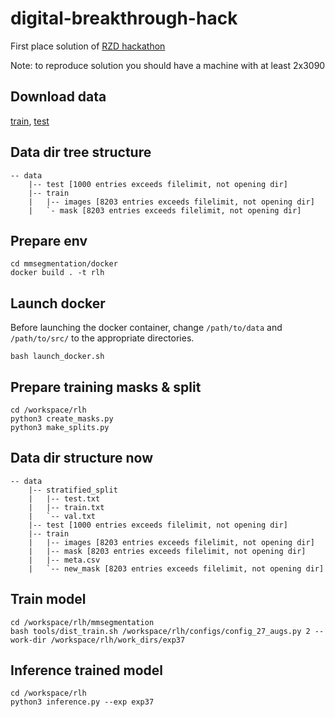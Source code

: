 # digital-breakthrough-hack
First place solution of [RZD hackathon](https://hacks-ai.ru/championships/758453)

Note: to reproduce solution you should have a machine with at least 2x3090

## Download data

[train](https://lodmedia.hb.bizmrg.com/case_files/766370/train_dataset_train.zip), [test](https://lodmedia.hb.bizmrg.com/case_files/766370/test_dataset_test.zip)

## Data dir tree structure
```
-- data
    |-- test [1000 entries exceeds filelimit, not opening dir]
    |-- train
    |   |-- images [8203 entries exceeds filelimit, not opening dir]
    |   `- mask [8203 entries exceeds filelimit, not opening dir]
```

## Prepare env
``` 
cd mmsegmentation/docker
docker build . -t rlh
```

## Launch docker
Before launching the docker container, change ```/path/to/data``` and ```/path/to/src/``` to the appropriate directories.

```
bash launch_docker.sh
```

## Prepare training masks & split
```
cd /workspace/rlh
python3 create_masks.py
python3 make_splits.py
```

## Data dir structure now

```
-- data
    |-- stratified_split
    |   |-- test.txt
    |   |-- train.txt
    |   `-- val.txt
    |-- test [1000 entries exceeds filelimit, not opening dir]
    |-- train
    |   |-- images [8203 entries exceeds filelimit, not opening dir]
    |   |-- mask [8203 entries exceeds filelimit, not opening dir]
    |   |-- meta.csv
    |   `-- new_mask [8203 entries exceeds filelimit, not opening dir]
```


## Train model

```
cd /workspace/rlh/mmsegmentation
bash tools/dist_train.sh /workspace/rlh/configs/config_27_augs.py 2 --work-dir /workspace/rlh/work_dirs/exp37
```

## Inference trained model
```
cd /workspace/rlh
python3 inference.py --exp exp37
```

